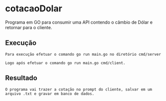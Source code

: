 # cotacaoDolar

Programa em GO para consumir uma API contendo o câmbio de Dólar e retornar para o cliente.

## Execução

```
Para execução efetuar o comando go run main.go no diretório cmd/server

Logo após efetuar o comando go run main.go cmd/client.
```

## Resultado
```
O programa vai trazer a cotação no prompt do cliente, salvar em um arquivo .txt e gravar em banco de dados.
```